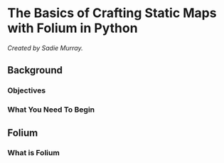 # The Basics of Crafting Static Maps with Folium in Python
_Created by Sadie Murray._

## Background 

### Objectives

### What You Need To Begin

## Folium

### What is Folium

### 
